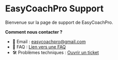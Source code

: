 # EasyCoachPro Support
Bienvenue sur la page de support de EasyCoachPro.

**Comment nous contacter ?**
- 📧 Email : easycoachpro@gmail.com
- 📌 FAQ : [Lien vers une FAQ]([https://github.com/votre-repo/wiki](https://github.com/EasyCoachPro/EasyCoachPro/wiki))
- 🛠️ Problèmes techniques : [Ouvrir un ticket]([https://github.com/votre-repo/issues](https://github.com/EasyCoachPro/EasyCoachPro/issues/new?template=Blank+issue))
